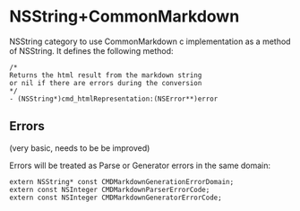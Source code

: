 # NSString+CommonMarkdown

NSString category to use CommonMarkdown c implementation as a method of NSString. It defines the following method:

```
/*
Returns the html result from the markdown string 
or nil if there are errors during the conversion
*/
- (NSString*)cmd_htmlRepresentation:(NSError**)error
```

## Errors

(very basic, needs to be be improved)

Errors will be treated as Parse or Generator errors in the same domain:

```
extern NSString* const CMDMarkdownGenerationErrorDomain;
extern const NSInteger CMDMarkdownParserErrorCode;
extern const NSInteger CMDMarkdownGeneratorErrorCode;
```

